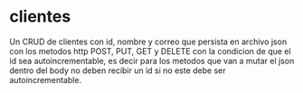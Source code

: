 # clientes
Un CRUD de clientes con id, nombre y correo que persista en archivo json con los metodos http POST, PUT, GET y DELETE con la condicion de que el id sea autoincrementable, es decir para los metodos que van a mutar el json dentro del body no deben recibir un id si no este debe ser autoincrementable.
